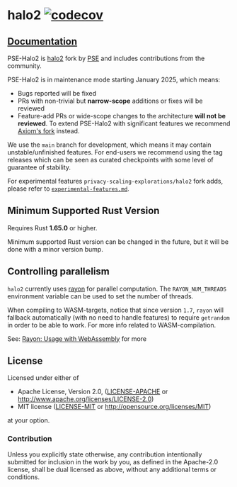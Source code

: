 # halo2 [![codecov](https://codecov.io/github/privacy-scaling-explorations/halo2/graph/badge.svg?token=6WX7KBHFIP)](https://codecov.io/github/privacy-scaling-explorations/halo2)

## [Documentation](https://privacy-scaling-explorations.github.io/halo2/halo2_proofs)

PSE-Halo2 is [halo2](https://github.com/zcash/halo2) fork by
[PSE](https://pse.dev) and includes contributions from the community.

PSE-Halo2 is in maintenance mode starting January 2025, which means: 
- Bugs reported will be fixed
- PRs with non-trivial but **narrow-scope** additions or fixes will be reviewed
- Feature-add PRs or wide-scope changes to the architecture **will not be reviewed**. To extend PSE-Halo2 with significant features we recommend [Axiom's fork](https://github.com/axiom-crypto/halo2) instead. 

We use the `main` branch for development, which means it may contain
unstable/unfinished features.  For end-users we recommend using the tag releases
which can be seen as curated checkpoints with some level of guarantee of
stability.

For experimental features `privacy-scaling-explorations/halo2` fork adds, please refer to [`experimental-features.md`](./book/src/user/experimental-features.md).

## Minimum Supported Rust Version

Requires Rust **1.65.0** or higher.

Minimum supported Rust version can be changed in the future, but it will be done with a
minor version bump.

## Controlling parallelism

`halo2` currently uses [rayon](https://github.com/rayon-rs/rayon) for parallel computation. The `RAYON_NUM_THREADS` environment variable can be used to set the number of threads.

When compiling to WASM-targets, notice that since version `1.7`, `rayon` will fallback automatically (with no need to handle features) to require `getrandom` in order to be able to work. For more info related to WASM-compilation.

See: [Rayon: Usage with WebAssembly](https://github.com/rayon-rs/rayon#usage-with-webassembly) for more 

## License

Licensed under either of

 * Apache License, Version 2.0, ([LICENSE-APACHE](LICENSE-APACHE) or
   http://www.apache.org/licenses/LICENSE-2.0)
 * MIT license ([LICENSE-MIT](LICENSE-MIT) or http://opensource.org/licenses/MIT)

at your option.

### Contribution

Unless you explicitly state otherwise, any contribution intentionally
submitted for inclusion in the work by you, as defined in the Apache-2.0
license, shall be dual licensed as above, without any additional terms or
conditions.
